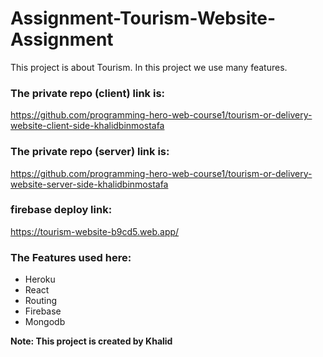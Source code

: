 # Assignment-Tourism-Website-Assignment
This project is about Tourism. In this project we use many features.

### The private repo (client) link is: 
https://github.com/programming-hero-web-course1/tourism-or-delivery-website-client-side-khalidbinmostafa

### The private repo (server) link is: 
https://github.com/programming-hero-web-course1/tourism-or-delivery-website-server-side-khalidbinmostafa

### firebase deploy link:
https://tourism-website-b9cd5.web.app/

### The Features used here:
- Heroku
- React
- Routing
- Firebase
- Mongodb

**Note: This project is created by Khalid**